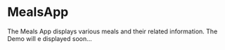 # MealsApp
The Meals App displays various meals and their related information.
The Demo will e displayed soon...
